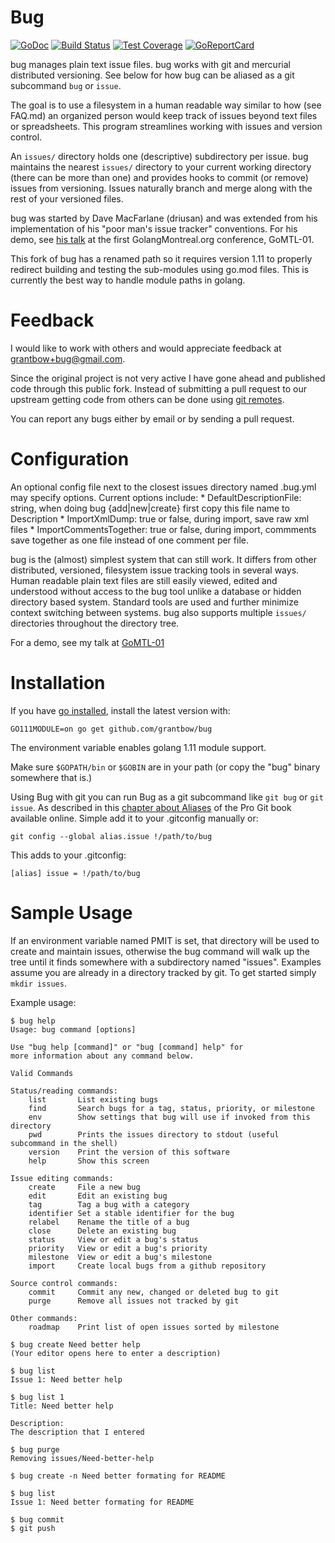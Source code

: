 # Bug

[![GoDoc](https://godoc.org/github.com/grantbow/bug?status.svg)](https://godoc.org/github.com/grantbow/bug) [![Build Status](https://travis-ci.org/grantbow/bug.svg?branch=master)](https://travis-ci.org/grantbow/bug) [![Test Coverage](https://codecov.io/gh/grantbow/bug/branch/master/graphs/badge.svg)](https://codecov.io/gh/grantbow/bug) [![GoReportCard](https://goreportcard.com/badge/github.com/grantbow/bug)](https://goreportcard.com/report/github.com/grantbow/bug)

bug manages plain text issue files.
bug works with git and mercurial distributed versioning.
See below for how bug can be aliased as a git subcommand `bug` or `issue`.

The goal is to use a filesystem in a human readable way similar to how (see
FAQ.md) an organized person would keep track of issues beyond text files or
spreadsheets. This program streamlines working with issues and version control.

An `issues/` directory holds one (descriptive) subdirectory per issue. bug
maintains the nearest `issues/` directory to your current working directory
(there can be more than one) and provides hooks to commit (or remove) issues
from versioning. Issues naturally branch and merge along with the rest of your
versioned files.

bug was started by Dave MacFarlane (driusan) and was extended from his
implementation of his "poor man's issue tracker" conventions. For his demo, see
[his talk](https://www.youtube.com/watch?v=ysgMlGHtDMo) at the first
GolangMontreal.org conference, GoMTL-01.

This fork of bug has a renamed path so it requires version 1.11 to properly
redirect building and testing the sub-modules using go.mod files. This is
currently the best way to handle module paths in golang.

# Feedback
I would like to work with others and would appreciate feedback at
grantbow+bug@gmail.com.

Since the original project is not very active I have gone ahead and published
code through this public fork. Instead of submitting a pull request to our
upstream getting code from others can be done using [git
remotes](https://stackoverflow.com/questions/36628859/git-how-to-merge-a-pull-request-into-a-fork).

You can report any bugs either by email or by sending a pull request.

# Configuration
An optional config file next to the closest issues directory named .bug.yml
may specify options. Current options include:
    * DefaultDescriptionFile: string,
          when doing bug {add|new|create}
          first copy this file name to Description
    * ImportXmlDump: true or false, 
          during import, save raw xml files
    * ImportCommentsTogether: true or false,
          during import, commments save together as one file
          instead of one comment per file.

bug is the (almost) simplest system that can still work. It differs from other
distributed, versioned, filesystem issue tracking tools in several ways.  Human
readable plain text files are still easily viewed, edited and understood
without access to the bug tool unlike a database or hidden directory based
system.  Standard tools are used and further minimize context switching between
systems.  bug also supports multiple `issues/` directories throughout the
directory tree.

For a demo, see my talk at [GoMTL-01](https://www.youtube.com/watch?v=ysgMlGHtDMo)

# Installation
If you have [go installed](https://golang.org/doc/install), install the latest version with:

`GO111MODULE=on go get github.com/grantbow/bug`

The environment variable enables golang 1.11 module support.

Make sure `$GOPATH/bin` or `$GOBIN` are in your path (or copy
the "bug" binary somewhere that is.)

Using Bug with git you can run Bug as a git subcommand like `git bug` or `git
issue`. As described in this [chapter about
Aliases](https://git-scm.com/book/en/v2/Git-Basics-Git-Aliases) of the Pro Git
book available online. Simple add it to your .gitconfig manually or:

`git config --global alias.issue !/path/to/bug`

This adds to your .gitconfig:

`[alias]
    issue = !/path/to/bug`

# Sample Usage
If an environment variable named PMIT is set, that directory will be
used to create and maintain issues, otherwise the bug command will
walk up the tree until it finds somewhere with a subdirectory named
"issues".  Examples assume you are already in a directory tracked by
git. To get started simply `mkdir issues`.

Example usage:

```
$ bug help
Usage: bug command [options]

Use "bug help [command]" or "bug [command] help" for
more information about any command below.

Valid Commands

Status/reading commands:
	list       List existing bugs
	find       Search bugs for a tag, status, priority, or milestone
	env        Show settings that bug will use if invoked from this directory
	pwd        Prints the issues directory to stdout (useful subcommand in the shell)
	version    Print the version of this software
	help       Show this screen

Issue editing commands:
	create     File a new bug
	edit       Edit an existing bug
	tag        Tag a bug with a category
	identifier Set a stable identifier for the bug
	relabel    Rename the title of a bug
	close      Delete an existing bug
	status     View or edit a bug's status
	priority   View or edit a bug's priority
	milestone  View or edit a bug's milestone
	import     Create local bugs from a github repository

Source control commands:
	commit     Commit any new, changed or deleted bug to git
	purge      Remove all issues not tracked by git

Other commands:
	roadmap    Print list of open issues sorted by milestone

$ bug create Need better help
(Your editor opens here to enter a description)

$ bug list
Issue 1: Need better help

$ bug list 1
Title: Need better help

Description:
The description that I entered

$ bug purge
Removing issues/Need-better-help

$ bug create -n Need better formating for README

$ bug list
Issue 1: Need better formating for README

$ bug commit
$ git push
```

